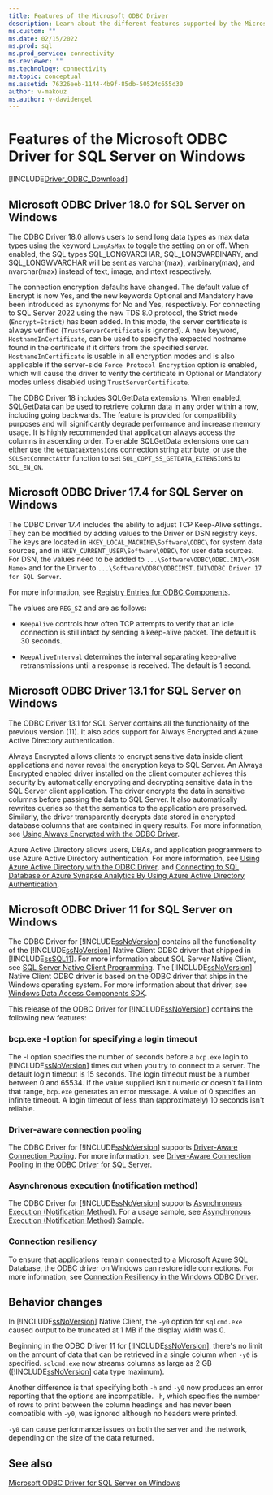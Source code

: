 ```yaml
---
title: Features of the Microsoft ODBC Driver
description: Learn about the different features supported by the Microsoft ODBC Driver for SQL Server on Windows.
ms.custom: ""
ms.date: 02/15/2022
ms.prod: sql
ms.prod_service: connectivity
ms.reviewer: ""
ms.technology: connectivity
ms.topic: conceptual
ms.assetid: 76326eeb-1144-4b9f-85db-50524c655d30
author: v-makouz
ms.author: v-davidengel
---
```

# Features of the Microsoft ODBC Driver for SQL Server on Windows

[!INCLUDE[Driver_ODBC_Download](../../../includes/driver_odbc_download.md)]

## Microsoft ODBC Driver 18.0 for SQL Server on Windows

<a id="longasmax"></a>
The ODBC Driver 18.0 allows users to send long data types as max data types using the keyword `LongAsMax` to toggle the setting on or off. When enabled, the SQL types SQL_LONGVARCHAR, SQL_LONGVARBINARY, and SQL_LONGWVARCHAR will be sent as varchar(max), varbinary(max), and nvarchar(max) instead of text, image, and ntext respectively.

The connection encryption defaults have changed. The default value of Encrypt is now Yes, and the new keywords Optional and Mandatory have been introduced as synonyms for No and Yes, respectively. For connecting to SQL Server 2022 using the new TDS 8.0 protocol, the Strict mode (`Encrypt=Strict`) has been added. In this mode, the server certificate is always verified (`TrustServerCertificate` is ignored). A new keyword, `HostnameInCertificate`, can be used to specify the expected hostname found in the certificate if it differs from the specified server. `HostnameInCertificate` is usable in all encryption modes and is also applicable if the server-side `Force Protocol Encryption` option is enabled, which will cause the driver to verify the certificate in Optional or Mandatory modes unless disabled using `TrustServerCertificate`.

<a id="getdataextensions"></a>
The ODBC Driver 18 includes SQLGetData extensions. When enabled, SQLGetData can be used to retrieve column data in any order within a row, including going backwards. The feature is provided for compatibility purposes and will significantly degrade performance and increase memory usage. It is highly recommended that application always access the columns in ascending order. To enable SQLGetData extensions one can either use the `GetDataExtensions` connection string attribute, or use the `SQLSetConnectAttr` function to set `SQL_COPT_SS_GETDATA_EXTENSIONS` to `SQL_EN_ON`.

## Microsoft ODBC Driver 17.4 for SQL Server on Windows

The ODBC Driver 17.4 includes the ability to adjust TCP Keep-Alive settings. They can be modified by adding values to the Driver or DSN registry keys. The keys are located in `HKEY_LOCAL_MACHINE\Software\ODBC\` for system data sources, and in  `HKEY_CURRENT_USER\Software\ODBC\` for user data sources. For DSN, the values need to be added to `...\Software\ODBC\ODBC.INI\<DSN Name>` and for the Driver to `...\Software\ODBC\ODBCINST.INI\ODBC Driver 17 for SQL Server`.

For more information, see [Registry Entries for ODBC Components](../../../odbc/reference/install/registry-entries-for-odbc-components.md).

The values are `REG_SZ` and are as follows:

- `KeepAlive` controls how often TCP attempts to verify that an idle connection is still intact by sending a keep-alive packet. The default is 30 seconds.

- `KeepAliveInterval` determines the interval separating keep-alive retransmissions until a response is received. The default is 1 second.

## Microsoft ODBC Driver 13.1 for SQL Server on Windows

The ODBC Driver 13.1 for SQL Server contains all the functionality of the previous version (11). It also adds support for Always Encrypted and Azure Active Directory authentication.

Always Encrypted allows clients to encrypt sensitive data inside client applications and never reveal the encryption keys to SQL Server. An Always Encrypted enabled driver installed on the client computer achieves this security by automatically encrypting and decrypting sensitive data in the SQL Server client application. The driver encrypts the data in sensitive columns before passing the data to SQL Server. It also automatically rewrites queries so that the semantics to the application are preserved. Similarly, the driver transparently decrypts data stored in encrypted database columns that are contained in query results. For more information, see [Using Always Encrypted with the ODBC Driver](../using-always-encrypted-with-the-odbc-driver.md).

Azure Active Directory allows users, DBAs, and application programmers to use Azure Active Directory authentication. For more information, see [Using Azure Active Directory with the ODBC Driver](../using-azure-active-directory.md), and [Connecting to SQL Database or Azure Synapse Analytics By Using Azure Active Directory Authentication](/azure/sql-database/sql-database-aad-authentication).

## Microsoft ODBC Driver 11 for SQL Server on Windows

The ODBC Driver for [!INCLUDE[ssNoVersion](../../../includes/ssnoversion-md.md)] contains all the functionality of the [!INCLUDE[ssNoVersion](../../../includes/ssnoversion-md.md)] Native Client ODBC driver that shipped in [!INCLUDE[ssSQL11](../../../includes/sssql11-md.md)]. For more information about SQL Server Native Client, see [SQL Server Native Client Programming](../../../relational-databases/native-client/sql-server-native-client-programming.md). The [!INCLUDE[ssNoVersion](../../../includes/ssnoversion-md.md)] Native Client ODBC driver is based on the ODBC driver that ships in the Windows operating system. For more information about that driver, see [Windows Data Access Components SDK](/previous-versions/windows/desktop/legacy/aa968814(v=vs.85)).

This release of the ODBC Driver for [!INCLUDE[ssNoVersion](../../../includes/ssnoversion-md.md)] contains the following new features:

### bcp.exe -l option for specifying a login timeout

The -l option specifies the number of seconds before a `bcp.exe` login to [!INCLUDE[ssNoVersion](../../../includes/ssnoversion-md.md)] times out when you try to connect to a server. The default login timeout is 15 seconds. The login timeout must be a number between 0 and 65534. If the value supplied isn't numeric or doesn't fall into that range, `bcp.exe` generates an error message. A value of 0 specifies an infinite timeout. A login timeout of less than (approximately) 10 seconds isn't reliable.

### Driver-aware connection pooling

The ODBC Driver for [!INCLUDE[ssNoVersion](../../../includes/ssnoversion-md.md)] supports [Driver-Aware Connection Pooling](../../../odbc/reference/develop-app/driver-aware-connection-pooling.md). For more information, see [Driver-Aware Connection Pooling in the ODBC Driver for SQL Server](driver-aware-connection-pooling-in-the-odbc-driver-for-sql-server.md).

### Asynchronous execution (notification method)

The ODBC Driver for [!INCLUDE[ssNoVersion](../../../includes/ssnoversion-md.md)] supports [Asynchronous Execution (Notification Method)](../../../odbc/reference/develop-app/asynchronous-execution-notification-method.md). For a usage sample, see [Asynchronous Execution &#40;Notification Method&#41; Sample](asynchronous-execution-notification-method-sample.md).

### Connection resiliency

To ensure that applications remain connected to a Microsoft Azure SQL Database, the ODBC driver on Windows can restore idle connections. For more information, see [Connection Resiliency in the Windows ODBC Driver](../connection-resiliency.md).

## Behavior changes

In [!INCLUDE[ssNoVersion](../../../includes/ssnoversion-md.md)] Native Client, the `-y0` option for `sqlcmd.exe` caused output to be truncated at 1 MB if the display width was 0.

Beginning in the ODBC Driver 11 for [!INCLUDE[ssNoVersion](../../../includes/ssnoversion-md.md)], there's no limit on the amount of data that can be retrieved in a single column when `-y0` is specified. `sqlcmd.exe` now streams columns as large as 2 GB ([!INCLUDE[ssNoVersion](../../../includes/ssnoversion-md.md)] data type maximum).

Another difference is that specifying both `-h` and `-y0` now produces an error reporting that the options are incompatible. `-h`, which specifies the number of rows to print between the column headings and has never been compatible with `-y0`, was ignored although no headers were printed.

`-y0` can cause performance issues on both the server and the network, depending on the size of the data returned.

## See also

[Microsoft ODBC Driver for SQL Server on Windows](microsoft-odbc-driver-for-sql-server-on-windows.md)
